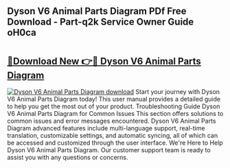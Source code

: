 ## Dyson V6 Animal Parts Diagram PDf Free Download - Part-q2k Service Owner Guide oH0ca

# <h2><a href="http://dfokhh.blite.top/?on=Dyson+V6+Animal+Parts+Diagram">🔗Download New 👉🔴 Dyson V6 Animal Parts Diagram</a></h2>

[![Dyson V6 Animal Parts Diagram download](https://i.imgur.com/lujVjoI.png)](http://dfokhh.blite.top/?on=Dyson+V6+Animal+Parts+Diagram)
Start your journey with Dyson V6 Animal Parts Diagram today! This user manual provides a detailed guide to help you get the most out of your product. Troubleshooting Guide Dyson V6 Animal Parts Diagram for Common Issues This section offers solutions to common issues and error messages encountered. Dyson V6 Animal Parts Diagram advanced features include multi-language support, real-time translation, customizable settings, and automatic syncing, all of which can be accessed and customized through the user interface. We're Here to Help Dyson V6 Animal Parts Diagram. Our customer support team is ready to assist you with any questions or concerns.
